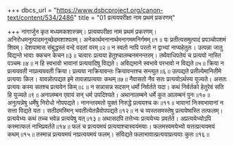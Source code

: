 +++
dbcs_url = "https://www.dsbcproject.org/canon-text/content/534/2486"
title = "01 प्रत्ययपरीक्षा नाम प्रथमं प्रकरणम्"

+++
नागार्जुन कृत 
मध्यमकशास्त्रम्।
प्रत्ययपरीक्षा नाम प्रथमं प्रकरणम्।
अनिरोधमनुत्पादमनुच्छेदमशाश्वतम्। 
अनेकार्थमनानार्थमनागममनिर्गमम्॥१॥
यः प्रतीत्यसमुत्पादं प्रपञ्चोपशमं शिवम्। 
देशयामास संबुद्धस्तं वन्दे वदतां वरम्॥२॥
न स्वतो नापि परतो न द्वाभ्यां नाप्यहेतुतः। 
उत्पन्ना जातु विद्यन्ते भावाः क्कचन केचन॥३॥
चत्वारः प्रत्यया हेतुश्चालम्बनमनन्तरम्। 
तथैवाधिपतेयं च प्रत्ययो नास्ति पञ्चमः॥४॥
न हि स्वभावो भावानां प्रत्ययादिषु विद्यते। 
अविद्यमाने स्वभावे परभावो न विद्यते॥५॥
क्रिया न प्रत्ययवती नाप्रत्ययवती क्रिया। 
प्रत्यया नाक्रियावन्तः क्रियावन्तश्च सन्त्युत॥६॥
उत्पद्यते प्रतीत्येमानितीमे प्रत्ययाः किल। 
यावन्नोत्पद्यत इमे तावन्नाप्रत्ययाः कथम्॥७॥
नैवासतो नैव सतः प्रत्ययोऽर्थस्य युज्यते। 
असतः प्रत्ययः कस्य सतश्च प्रत्ययेन किम्॥८॥
न सन्नासन्न सदसन् धर्मो निर्वर्तते यदा। 
कथं निर्वर्तको हेतुरेवं सति हि युज्यते॥९॥
अनालम्बन एवायं सन् धर्म उपदिश्यते। 
अथानालम्बने धर्मे कुत आलम्बनं पुनः॥१०॥
अनुत्पन्नेषु धर्मेषु निरोधो नोपपद्यते। 
नानन्तरमतो युक्तं निरुद्धे प्रत्ययश्च कः॥११॥
भावानां निःस्वभावानां न सत्ता विद्यते यतः। 
सतीदमस्मिन् भवतीत्येतन्नैवोपपद्यते॥१२॥
न च व्यस्तसमस्तेषु प्रत्ययेष्वस्ति तत्फलम्। 
प्रत्ययेभ्यः कथं  तच्च भवेन्न प्रत्ययेषु यत्॥१३॥
अथासदपि तत्तेभ्यः प्रत्ययेभ्यः प्रवर्तते। 
अप्रत्ययेभ्योऽपि कस्मात्फलं नाभिप्रवर्तते॥१४॥
फलं च प्रत्ययमयं प्रत्ययाश्चास्वयंमयाः।
फलमस्वमयेभ्यो यत्तत्प्रत्ययमयं कथम्॥१५॥
तस्मान्न प्रत्ययमयं नाप्रत्ययमयं फलम्। 
संविद्यते फलाभावात्प्रत्ययाप्रत्ययाः कुतः॥१६॥
